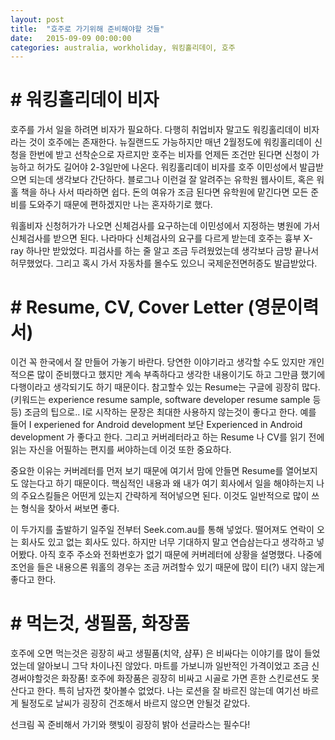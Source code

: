 ```yaml
---
layout: post
title:  "호주로 가기위해 준비해야할 것들"
date:   2015-09-09 00:00:00
categories: australia, workholiday, 워킹홀리데이, 호주
---
```


# # 워킹홀리데이 비자

호주를 가서 일을 하려면 비자가 필요하다. 다행히 취업비자 말고도 워킹홀리데이 비자라는 것이 호주에는 존재한다. 뉴질랜드도 가능하지만 매년 2월정도에 워킹홀리데이 신청을 한번에 받고 선착순으로 자르지만 호주는 비자를 언제든 조건만 된다면 신청이 가능하고 허가도 길어야 2-3일만에 나온다. 워킹홀리데이 비자를 호주 이민성에서 발급받으면 되는데 생각보다 간단하다. 블로그나 이런걸 잘 알려주는 유학원 웹사이트, 혹은 워홀 책을 하나 사서 따라하면 쉽다. 돈의 여유가 조금 된다면 유학원에 맡긴다면 모든 준비를 도와주기 때문에 편하겠지만 나는 혼자하기로 했다.

워홀비자 신청허가가 나오면 신체검사를 요구하는데 이민성에서 지정하는 병원에 가서 신체검사를 받으면 된다. 나라마다 신체검사의 요구를 다르게 받는데 호주는 흉부 X-ray 하나만 받았었다. 피검사를 하는 줄 알고 조금 두려웠었는데 생각보다 금방 끝나서 허무했었다. 그리고 혹시 가서 자동차를 몰수도 있으니 국제운전면허증도 발급받았다.

# # Resume, CV, Cover Letter (영문이력서)

이건 꼭 한국에서 잘 만들어 가놓기 바란다. 당연한 이야기라고 생각할 수도 있지만 개인적으론 많이 준비했다고 했지만 계속 부족하다고 생각한 내용이기도 하고 그만큼 했기에 다행이라고 생각되기도 하기 때문이다. 참고할수 있는 Resume는 구글에 굉장히 많다. (키워드는 experience resume sample, software developer resume sample 등등) 조금의 팁으로.. I로 시작하는 문장은 최대한 사용하지 않는것이 좋다고 한다. 예를 들어 I experiened for Android development 보단 Experienced in Android development 가 좋다고 한다. 그리고 커버레터라고 하는 Resume 나 CV를 읽기 전에 읽는 자신을 어필하는 편지를 써야하는데 이것 또한 중요하다.

중요한 이유는 커버레터를 먼저 보기 때문에 여기서 맘에 안들면 Resume를 열어보지도 않는다고 하기 때문이다. 핵심적인 내용과 왜 내가 여기 회사에서 일을 해야하는지 나의 주요스킬들은 어떤게 있는지 간략하게 적어넣으면 된다. 이것도 일반적으로 많이 쓰는 형식을 찾아서 써보면 좋다.

이 두가지를 출발하기 일주일 전부터 Seek.com.au를 통해 넣었다. 떨어져도 연락이 오는 회사도 있고 없는 회사도 있다. 하지만 너무 기대하지 말고 연습삼는다고 생각하고 넣어봤다. 아직 호주 주소와 전화번호가 없기 때문에 커버레터에 상황을 설명했다. 나중에 조언을 들은 내용으론 워홀의 경우는 조금 꺼려할수 있기 때문에 많이 티(?) 내지 않는게 좋다고 한다.

# # 먹는것, 생필품, 화장품

호주에 오면 먹는것은 굉장히 싸고 생필품(치약, 샴푸) 은 비싸다는 이야기를 많이 들었었는데 알아보니 그닥 차이나진 않았다. 마트를 가보니까 일반적인 가격이었고 조금 신경써야할것은 화장품! 호주에 화장품은 굉장히 비싸고 시골로 가면 흔한 스킨로션도 못산다고 한다. 특히 남자껀 찾아볼수 없었다. 나는 로션을 잘 바르진 않는데 여기선 바르게 될정도로 날씨가 굉장히 건조해서 바르지 않으면 안될것 같았다.

선크림 꼭 준비해서 가기와 햇빛이 굉장히 밝아 선글라스는 필수다!
